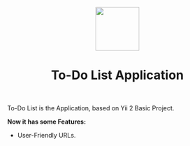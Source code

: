 <p align="center">
    <a href="https://github.com/yiisoft" target="_blank">
        <img src="https://avatars0.githubusercontent.com/u/993323" height="100px">
    </a>
    <h1 align="center">To-Do List Application</h1>
    <br>
</p>

To-Do List is the Application, based on Yii 2 Basic Project.

**Now it has some Features:**
- User-Friendly URLs.
